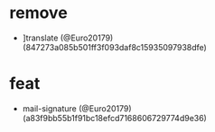 # remove

* ]translate (@Euro20179) (847273a085b501ff3f093daf8c15935097938dfe)


# feat

* mail-signature (@Euro20179) (a83f9bb55b1f91bc18efcd7168606729774d9e36)


